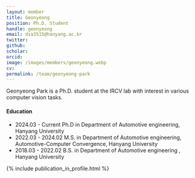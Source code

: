 ```yaml
---
layout: member
title: Geonyeong
position: Ph.D. Student
handle: geonyeong
email: dsa3515@hanyang.ac.kr
twitter: 
github: 
scholar: 
orcid: 
image: /images/members/geonyeong.webp
cv: 
permalink: /team/geonyeong-park
---
```


Geonyeong Park is a Ph.D. student at the IRCV lab with interest in various computer vision tasks.


#### Education

<ul class="chronological">
  <li><span>2024.03 - Current</span> Ph.D in Department of Automotive engineering, Hanyang University</li>
  <li><span>2022.03 - 2024.02</span> M.S. in Department of Automotive engineering, Automotive-Computer Convergence, Hanyang University</li>
  <li><span>2018.03 - 2022.02</span> B.S. in Department of Automotive engineering
, Hanyang University</li>
  
</ul>

{% include publication_in_profile.html %}

